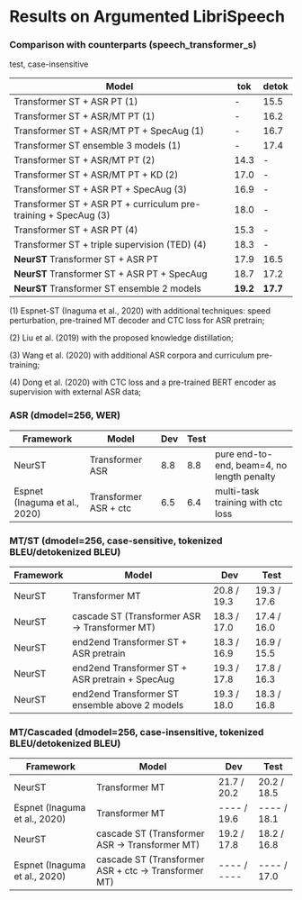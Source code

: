 # Results on Argumented LibriSpeech


### Comparison with counterparts (speech_transformer_s)
test, case-insensitive

|Model|tok|detok|
|---|---|---|
|Transformer ST + ASR PT (1)| - |15.5|
|Transformer ST + ASR/MT PT (1)| - |16.2|
|Transformer ST + ASR/MT PT + SpecAug (1) | - |16.7|
|Transformer ST ensemble 3 models (1) | - | 17.4|
|Transformer ST + ASR/MT PT (2)| 14.3 | - |
|Transformer ST + ASR/MT PT + KD (2) | 17.0 | - |
|Transformer ST + ASR PT + SpecAug (3) | 16.9 | - |
|Transformer ST + ASR PT + curriculum pre-training + SpecAug (3) | 18.0 | - |
|Transformer ST + ASR PT (4) | 15.3 | - |
|Transformer ST + triple supervision (TED) (4) | 18.3 | - |
|**NeurST** Transformer ST + ASR PT | 17.9 | 16.5 |
|**NeurST** Transformer ST + ASR PT + SpecAug | 18.7 | 17.2 |
|**NeurST** Transformer ST ensemble 2 models | **19.2** | **17.7**|

(1) Espnet-ST (Inaguma et al., 2020) with additional techniques: speed perturbation, pre-trained MT decoder and CTC loss for ASR pretrain;

(2) Liu et al. (2019) with the proposed knowledge distillation;

(3) Wang et al. (2020) with additional ASR corpora and curriculum pre-training;

(4) Dong et al. (2020) with CTC loss and a pre-trained BERT encoder as supervision with external ASR data;


### ASR (dmodel=256, WER) 

|Framework|Model|Dev|Test| |
|---|---|---|---|---|
|NeurST|Transformer ASR |8.8|8.8| pure end-to-end, beam=4, no length penalty |
|Espnet (Inaguma et al., 2020)| Transformer ASR + ctc | 6.5 | 6.4 | multi-task training with ctc loss | 


### MT/ST (dmodel=256, case-sensitive, tokenized BLEU/detokenized BLEU)

|Framework|Model|Dev|Test|
|---|---|---|---|
|NeurST|Transformer MT |20.8 / 19.3 | 19.3 / 17.6 |
|NeurST|cascade ST (Transformer ASR -> Transformer MT) | 18.3 / 17.0| 17.4 / 16.0 |
|NeurST|end2end Transformer ST + ASR pretrain | 18.3 / 16.9 | 16.9 / 15.5  |
|NeurST|end2end Transformer ST + ASR pretrain + SpecAug | 19.3 / 17.8 | 17.8 / 16.3  |
|NeurST|end2end Transformer ST ensemble above 2 models | 19.3 / 18.0 | 18.3 / 16.8  |

### MT/Cascaded (dmodel=256, case-insensitive, tokenized BLEU/detokenized BLEU)

|Framework|Model|Dev|Test|
|---|---|---|---|
|NeurST|Transformer MT | 21.7 / 20.2 | 20.2 / 18.5 |
|Espnet (Inaguma et al., 2020)| Transformer MT| ---- / 19.6 | ---- / 18.1 |
|NeurST|cascade ST (Transformer ASR -> Transformer MT) | 19.2 / 17.8 | 18.2 / 16.8 |
|Espnet (Inaguma et al., 2020)| cascade ST (Transformer ASR + ctc -> Transformer MT) | ---- / ---- | ---- / 17.0 |



